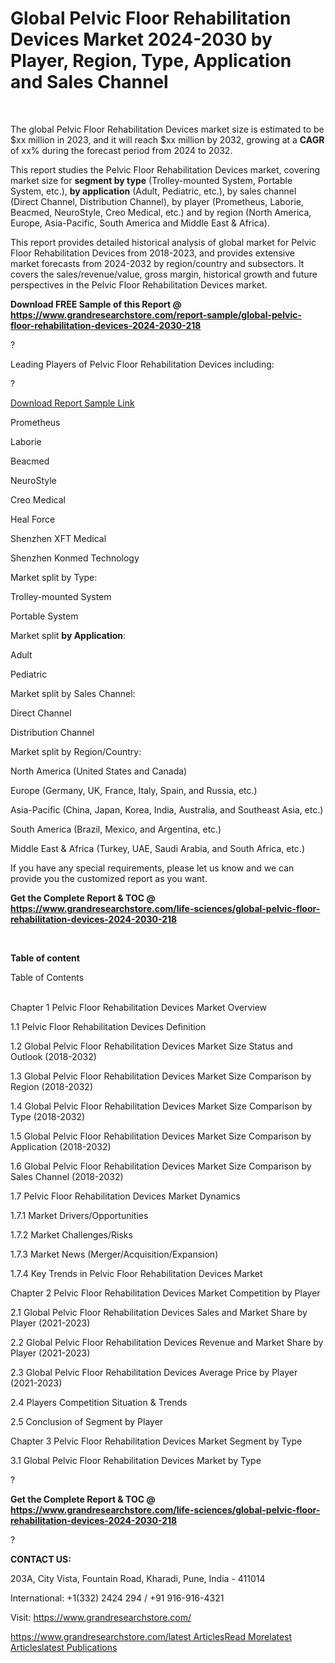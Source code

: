 <h1>Global Pelvic Floor Rehabilitation Devices Market 2024-2030 by Player, Region, Type, Application and Sales Channel</h1><br/><p>The global Pelvic Floor Rehabilitation Devices market size is estimated to be $xx million in 2023, and it will reach $xx million by 2032, growing at a <strong>CAGR</strong> of xx% during the forecast period from 2024 to 2032.</p>
 
 
 
 <p>This report studies the Pelvic Floor Rehabilitation Devices market, covering market size for <strong>segment by type</strong> (Trolley-mounted System, Portable System, etc.), <strong>by application</strong> (Adult, Pediatric, etc.), by sales channel (Direct Channel, Distribution Channel), by player (Prometheus, Laborie, Beacmed, NeuroStyle, Creo Medical, etc.) and by region (North America, Europe, Asia-Pacific, South America and Middle East & Africa).</p>
 
 
 
 <p>This report provides detailed historical analysis of global market for Pelvic Floor Rehabilitation Devices from 2018-2023, and provides extensive market forecasts from 2024-2032 by region/country and subsectors. It covers the sales/revenue/value, gross margin, historical growth and future perspectives in the Pelvic Floor Rehabilitation Devices market.</p>
 
 
 
 <div><b>Download FREE Sample of this Report @ <a href="https://www.grandresearchstore.com/report-sample/global-pelvic-floor-rehabilitation-devices-2024-2030-218">https://www.grandresearchstore.com/report-sample/global-pelvic-floor-rehabilitation-devices-2024-2030-218</a></b></div>
 
 
 
 <p>? </p>
 
 
 
 <p>Leading Players of Pelvic Floor Rehabilitation Devices including:</p>
 
 
 
 <p>? </p>
 
 
 
 <p><a href="https://www.grandresearchstore.com/mr-admin/report-sample/global-pelvic-floor-rehabilitation-devices-2024-2030-218">Download Report Sample Link</a></p>
 
 
 
 <p>Prometheus</p>
 
 
 
 <p>Laborie</p>
 
 
 
 <p>Beacmed</p>
 
 
 
 <p>NeuroStyle</p>
 
 
 
 <p>Creo Medical</p>
 
 
 
 <p>Heal Force</p>
 
 
 
 <p>Shenzhen XFT Medical</p>
 
 
 
 <p>Shenzhen Konmed Technology</p>
 
 
 
 <p>Market split by Type:</p>
 
 
 
 <p>Trolley-mounted System</p>
 
 
 
 <p>Portable System</p>
 
 
 
 <p>Market split <strong>by Application</strong>:</p>
 
 
 
 <p>Adult</p>
 
 
 
 <p>Pediatric</p>
 
 
 
 <p>Market split by Sales Channel:</p>
 
 
 
 <p>Direct Channel</p>
 
 
 
 <p>Distribution Channel</p>
 
 
 
 <p>Market split by Region/Country:</p>
 
 
 
 <p>North America (United States and Canada)</p>
 
 
 
 <p>Europe (Germany, UK, France, Italy, Spain, and Russia, etc.)</p>
 
 
 
 <p>Asia-Pacific (China, Japan, Korea, India, Australia, and Southeast Asia, etc.)</p>
 
 
 
 <p>South America (Brazil, Mexico, and Argentina, etc.)</p>
 
 
 
 <p>Middle East & Africa (Turkey, UAE, Saudi Arabia, and South Africa, etc.)</p>
 
 
 
 <p>If you have any special requirements, please let us know and we can provide you the customized report as you want.</p>
 
 
 
 <div><b>Get the Complete Report & TOC @ <a href="https://www.grandresearchstore.com/life-sciences/global-pelvic-floor-rehabilitation-devices-2024-2030-218">https://www.grandresearchstore.com/life-sciences/global-pelvic-floor-rehabilitation-devices-2024-2030-218</a></b></div>
 
 
 
 <p><br />
 
 <b>Table of content</b></p>
 
 
 
 <p>Table of Contents<br />
 
 <br />
 
 Chapter 1 Pelvic Floor Rehabilitation Devices Market Overview<br />
 
 1.1 Pelvic Floor Rehabilitation Devices Definition<br />
 
 1.2 Global Pelvic Floor Rehabilitation Devices Market Size Status and Outlook (2018-2032)<br />
 
 1.3 Global Pelvic Floor Rehabilitation Devices Market Size Comparison by Region (2018-2032)<br />
 
 1.4 Global Pelvic Floor Rehabilitation Devices Market Size Comparison by Type (2018-2032)<br />
 
 1.5 Global Pelvic Floor Rehabilitation Devices Market Size Comparison by Application (2018-2032)<br />
 
 1.6 Global Pelvic Floor Rehabilitation Devices Market Size Comparison by Sales Channel (2018-2032)<br />
 
 1.7 Pelvic Floor Rehabilitation Devices Market Dynamics<br />
 
 1.7.1 Market Drivers/Opportunities<br />
 
 1.7.2 Market Challenges/Risks<br />
 
 1.7.3 Market News (Merger/Acquisition/Expansion)<br />
 
 1.7.4 Key Trends in Pelvic Floor Rehabilitation Devices Market<br />
 
 Chapter 2 Pelvic Floor Rehabilitation Devices Market Competition by Player<br />
 
 2.1 Global Pelvic Floor Rehabilitation Devices Sales and Market Share by Player (2021-2023)<br />
 
 2.2 Global Pelvic Floor Rehabilitation Devices Revenue and Market Share by Player (2021-2023)<br />
 
 2.3 Global Pelvic Floor Rehabilitation Devices Average Price by Player (2021-2023)<br />
 
 2.4 Players Competition Situation & Trends<br />
 
 2.5 Conclusion of Segment by Player<br />
 
 Chapter 3 Pelvic Floor Rehabilitation Devices Market Segment by Type<br />
 
 3.1 Global Pelvic Floor Rehabilitation Devices Market by Type<br />
 
 ? </p>
 
 
 
 <div><b>Get the Complete Report & TOC @ <a href="https://www.grandresearchstore.com/life-sciences/global-pelvic-floor-rehabilitation-devices-2024-2030-218">https://www.grandresearchstore.com/life-sciences/global-pelvic-floor-rehabilitation-devices-2024-2030-218</a></b></div>
 
 
 
 <p>? </p>
 
 
 
 <p><b>CONTACT US:</b><br />
 
 203A, City Vista, Fountain Road, Kharadi, Pune, India - 411014<br />
 
 International: +1(332) 2424 294 / +91 916-916-4321<br />
 
 Visit: <a href="https://www.grandresearchstore.com/">https://www.grandresearchstore.com/</a><br />
 
 <a href="https://gyeongbokgung.com">https://www.grandresearchstore.com/</a><a href="https://hallyeomaritime.com">latest Articles</a><a href="https://jingwansa.com">Read More</a><a href="https://nguoiviet.jp/">latest Articles</a><a href="https://www.intelmarketresearch.com/">latest Publications</a></p>